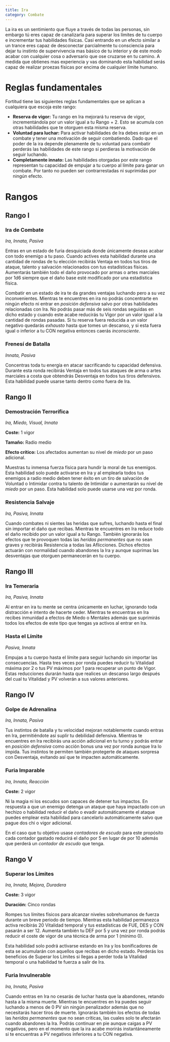 ```yaml
---
title: Ira
category: Combate
---
```


La ira es un sentimiento que fluye a través de todas las personas, sin embargo tú eres capaz de canalizarla para superar los límites de tu cuerpo e incrementar tus habilidades físicas. Casi entrando en un efecto similar a un trance eres capaz de desconectar parcialmente tu consciencia para dejar tu instinto de supervivencia mas básico de tu interior y de este modo acabar con cualquier cosa o adversario que ose cruzarse en tu camino. A medida que obtienes mas experiencia y vas dominando esta habilidad serás capaz de realizar proezas físicas por encima de cualquier límite humano. 

# Reglas fundamentales

Fortitud tiene las siguientes reglas fundamentales que se aplican a cualquiera que escoja este rango:

- **Reserva de vigor:** Tu rango en Ira mejorará tu reserva de vigor, incrementándola por un valor igual a tu Rango + 2. Esto se acumula con otras habilidades que te otorguen esta misma reserva.
- **Voluntad para luchar:** Para activar habilidades de Ira debes estar en un combate y tener una motivación de seguir combatiendo. Dado que el poder de la ira depende plenamente de tu voluntad para combatir perderás las habilidades de este rango si perdieras la motivación de seguir luchando.
- **Completamente innato:** Las habilidades otorgadas por este rango representan tu capacidad de empujar a tu cuerpo al límite para ganar un combate. Por tanto no pueden ser contrarrestadas ni suprimidas por ningún efecto.

# Rangos

## Rango I

### Ira de Combate

*Ira, Innata, Pasiva*

Entras en un estado de furia desquiciada donde únicamente deseas acabar con todo enemigo a tu paso. Cuando actives esta habilidad durante una cantidad de rondas de tu elección recibirás Ventaja en todos tus tiros de ataque, talento y salvación relacionados con tus estadísticas físicas. Aumentarás también todo el daño provocado por armas o artes marciales por 1d6 siempre que el daño base esté modificado por una estadística física.

Combatir en un estado de ira te da grandes ventajas luchando pero a su vez inconvenientes. Mientras te encuentres en ira no podrás concentrarte en ningún efecto ni entrar en *posición defensiva* salvo por otras habilidades relacionadas con Ira. No podrás pasar más de seis rondas seguidas en dicho estado y cuando este acabe reducirás tu Vigor por un valor igual a la cantidad de rondas pasadas. Si tu reserva fuera reducida a un valor negativo quedarás *exhausto* hasta que tomes un descanso, y si esta fuera igual o inferior a tu CON negativa entonces caerás *inconsciente*.

### Frenesí de Batalla

*Innata, Pasiva*

Concentras toda tu energía en atacar sacrificando tu capacidad defensiva. Durante esta ronda recibirás Ventaja en todos tus ataques de arma o artes marciales a costa que obtendrás Desventaja en todos tus tiros defensivos. Esta habilidad puede usarse tanto dentro como fuera de Ira.

## Rango II

### Demostración Terrorífica

*Ira, Miedo, Visual, Innata*

**Coste:** 1 vigor

**Tamaño:** Radio medio

**Efecto crítico:** Los afectados aumentan su nivel de *miedo* por un paso adicional.

Muestras tu inmensa fuerza física para hundir la moral de tus enemigos. Esta habilidad solo puede activarse en Ira y al emplearla todos tus enemigos a radio medio deben tener éxito en un tiro de salvación de Voluntad o Intimidar contra tu talento de Intimidar o aumentarán su nivel de *miedo* por un paso. Esta habilidad solo puede usarse una vez por ronda.

### Resistencia Salvaje

*Ira, Pasiva, Innata*

Cuando combates ni sientes las heridas que sufres, luchando hasta el final sin importar el daño que recibas. Mientras te encuentres en Ira reduce todo el daño recibido por un valor igual a tu Rango. También ignorarás los efectos que te provoquen todas las *heridas permanentes* que no sean graves y recibirás Resistencia a todas las Aflicciones. Dichos efectos actuarán con normalidad cuando abandones la Ira y aunque suprimas las desventajas que otorguen permanecerán en tu cuerpo.

## Rango III

### Ira Temeraria

*Ira, Pasiva, Innata*

Al entrar en ira tu mente se centra únicamente en luchar, ignorando toda distracción e intento de hacerte ceder. Mientras te encuentras en Ira recibes inmunidad a efectos de Miedo o Mentales además que suprimirás todos los efectos de este tipo que tengas ya activos al entrar en Ira. 

### Hasta el Límite

*Pasiva, Innata*

Empujas a tu cuerpo hasta el límite para seguir luchando sin importar las consecuencias. Hasta tres veces por ronda puedes reducir tu Vitalidad máxima por 2 o tus PV máximos por 1 para recuperar un punto de Vigor. Estas reducciones durarán hasta que realices un descanso largo después del cual tu Vitalidad y PV volverán a sus valores anteriores.

## Rango IV

### Golpe de Adrenalina

*Ira, Innata, Pasiva*

Tus instintos de batalla y tu velocidad mejoran notablemente cuando entras en Ira, permitiéndote así suplir tu debilidad defensiva. Mientras te encuentres en Ira recibirás una acción adicional en tu turno y podrás entrar en *posición defensiva* como acción bonus una vez por ronda aunque Ira lo impida. Tus instintos te permiten también protegerte de ataques sorpresa con Desventaja, evitando así que te impacten automáticamente.

### Furia Imparable

*Ira, Innata, Reacción*

**Coste:** 2 vigor

Ni la magia ni los escudos son capaces de detener tus impactos. En respuesta a que un enemigo detenga un ataque que haya impactado con un hechizo o habilidad reducir el daño o evadir automáticamente el ataque puedes emplear esta habilidad para cancelarlo automáticamente salvo que pague dos chi o vigor adicional. 

En el caso que tu objetivo usase *contadores de escudo* para este propósito cada contador gastado reducirá el daño por 5 en lugar de por 10 además que perderá un *contador de escudo* que tenga. 

## Rango V

### Superar los Límites

*Ira, Innata, Mejora, Duradera*

**Coste:** 3 vigor

**Duración:** Cinco rondas

Rompes tus límites físicos para alcanzar niveles sobrehumanos de fuerza durante un breve periodo de tiempo. Mientras esta habilidad permanezca activa recibirás 20 Vitalidad temporal y tus estadísticas de FUE, DES y CON pasarán a ser 12. Aumenta también tu DEF por 5 y una vez por ronda podrás reducir el coste de vigor de una técnica de arma por 1 (mínimo 0).

Esta habilidad solo podrá activarse estando en Ira y los bonificadores de esta se acumularán con aquellos que recibas en dicho estado. Perderás los beneficios de Superar los Límites si llegas a perder toda la Vitalidad temporal o una habilidad te fuerza a salir de Ira.

### Furia Invulnerable

*Ira, Innata, Pasiva*

Cuando entras en Ira no cesarás de luchar hasta que la abandones, retando hasta a la misma muerte. Mientras te encuentres en Ira puedes seguir luchando a menos de 0 PV sin ningún penalizador además que no necesitarás hacer tiros de muerte. Ignorarás también los efectos de todas las *heridas permanentes* que no sean críticas, las cuales solo te afectarán cuando abandones la Ira. Podrás continuar en pie aunque caigas a PV negativos, pero en el momento que la ira acabe morirás instantáneamente si te encuentras a PV negativos inferiores a tu CON negativa. 
